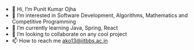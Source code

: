 - 👋 Hi, I’m Punit Kumar Ojha
- 👀 I’m interested in Software Development, Algorithms, Mathematics and Competitive Programming
- 🌱 I’m currently learning Java, Spring, React
- 💞️ I’m looking to collaborate on any cool project
- 📫 How to reach me ako13@iitbbs.ac.in

<!---
punitive1729/punitive1729 is a ✨ special ✨ repository because its `README.md` (this file) appears on your GitHub profile.
You can click the Preview link to take a look at your changes.
--->
